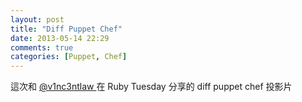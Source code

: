 ```yaml
---
layout: post
title: "Diff Puppet Chef"
date: 2013-05-14 22:29
comments: true
categories: [Puppet, Chef]
---
```


這次和 [@v1nc3ntlaw ](https://twitter.com/v1nc3ntlaw) 在 Ruby Tuesday 分享的 diff puppet chef 投影片

<script async class="speakerdeck-embed" data-id="2ea36f409ebd01301b2f469a61e096c5" data-ratio="1.33333333333333" src="//speakerdeck.com/assets/embed.js"></script>
